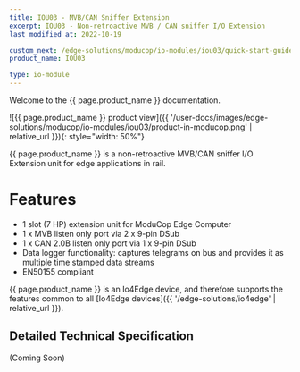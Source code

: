 ```yaml
---
title: IOU03 - MVB/CAN Sniffer Extension
excerpt: IOU03 - Non-retroactive MVB / CAN sniffer I/O Extension
last_modified_at: 2022-10-19

custom_next: /edge-solutions/moducop/io-modules/iou03/quick-start-guide
product_name: IOU03

type: io-module
---
```


Welcome to the {{ page.product_name }} documentation.

![{{ page.product_name }} product view]({{ '/user-docs/images/edge-solutions/moducop/io-modules/iou03/product-in-moducop.png' | relative_url }}){: style="width: 50%"}


{{ page.product_name }} is a non-retroactive MVB/CAN sniffer I/O Extension unit for edge applications in rail.

# Features

* 1 slot (7 HP) extension unit for ModuCop Edge Computer
* 1 x MVB listen only port via 2 x 9-pin DSub
* 1 x CAN 2.0B listen only port via 1 x 9-pin DSub
* Data logger functionality: captures telegrams on bus and provides it as multiple time stamped data streams
* EN50155 compliant

{{ page.product_name }} is an Io4Edge device, and therefore supports the features common to all [Io4Edge devices]({{ '/edge-solutions/io4edge' | relative_url }}).

## Detailed Technical Specification

(Coming Soon)

